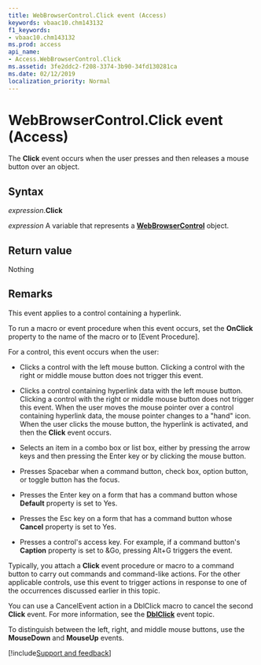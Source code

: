 ```yaml
---
title: WebBrowserControl.Click event (Access)
keywords: vbaac10.chm143132
f1_keywords:
- vbaac10.chm143132
ms.prod: access
api_name:
- Access.WebBrowserControl.Click
ms.assetid: 3fe2ddc2-f208-3374-3b90-34fd130281ca
ms.date: 02/12/2019
localization_priority: Normal
---
```



# WebBrowserControl.Click event (Access)

The **Click** event occurs when the user presses and then releases a mouse button over an object.


## Syntax

_expression_.**Click**

_expression_ A variable that represents a **[WebBrowserControl](Access.WebBrowserControl.md)** object.


## Return value

Nothing

## Remarks

This event applies to a control containing a hyperlink.
    
To run a macro or event procedure when this event occurs, set the **OnClick** property to the name of the macro or to [Event Procedure].

For a control, this event occurs when the user:

- Clicks a control with the left mouse button. Clicking a control with the right or middle mouse button does not trigger this event.
    
- Clicks a control containing hyperlink data with the left mouse button. Clicking a control with the right or middle mouse button does not trigger this event. When the user moves the mouse pointer over a control containing hyperlink data, the mouse pointer changes to a "hand" icon. When the user clicks the mouse button, the hyperlink is activated, and then the **Click** event occurs.
    
- Selects an item in a combo box or list box, either by pressing the arrow keys and then pressing the Enter key or by clicking the mouse button.
    
- Presses Spacebar when a command button, check box, option button, or toggle button has the focus.
    
- Presses the Enter key on a form that has a command button whose **Default** property is set to Yes.
    
- Presses the Esc key on a form that has a command button whose **Cancel** property is set to Yes.
    
- Presses a control's access key. For example, if a command button's **Caption** property is set to &Go, pressing Alt+G triggers the event.

Typically, you attach a **Click** event procedure or macro to a command button to carry out commands and command-like actions. For the other applicable controls, use this event to trigger actions in response to one of the occurrences discussed earlier in this topic.

You can use a CancelEvent action in a DblClick macro to cancel the second **Click** event. For more information, see the **[DblClick](access.WebBrowserControl.dblclick.md)** event topic.

To distinguish between the left, right, and middle mouse buttons, use the **MouseDown** and **MouseUp** events.




[!include[Support and feedback](~/includes/feedback-boilerplate.md)]